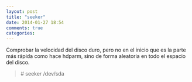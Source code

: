 ```yaml
---
layout: post
title: "seeker"
date: 2014-01-27 18:54
comments: true
categories: 
---
```

Comprobar la velocidad del disco duro, pero no en el inicio que es la parte más rápida como hace hdparm, sino de forma aleatoria en todo el espacio del disco. 

>\# seeker /dev/sda

